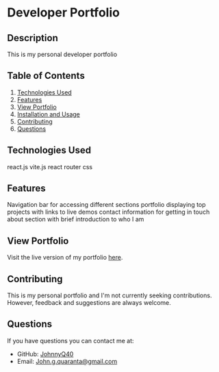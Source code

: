 # Developer Portfolio

## Description

This is my personal developer portfolio

## Table of Contents

1. [Technologies Used](#technologies-used)
2. [Features](#features)
3. [View Portfolio](#view-portfolio)
4. [Installation and Usage](#installation-and-usage)
5. [Contributing](#contributing)
6. [Questions](#questions)
## Technologies Used

react.js
vite.js
react router
css


## Features
Navigation bar for accessing different sections
portfolio displaying top projects with links to live demos
contact information for getting in touch
about section with brief introduction to who I am

## View Portfolio

Visit the live version of my portfolio [here](https://johnnyq40.github.io/JohnQ-Module-20/).

## Contributing

This is my personal portfolio and I'm not currently seeking contributions. However, feedback and suggestions are always welcome.


## Questions

If you have questions you can contact me at:
- GitHub: [JohnnyQ40](https://github.com/JohnnyQ40)
- Email: John.g.quaranta@gmail.com
